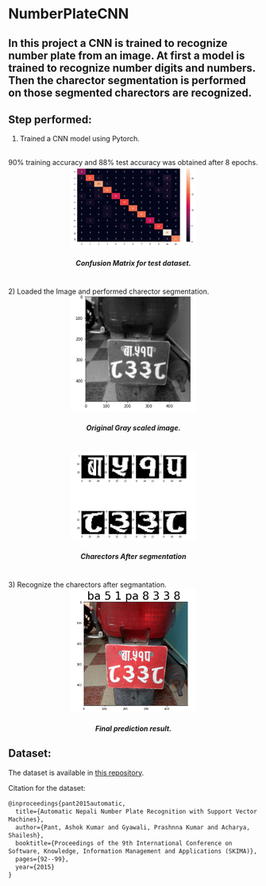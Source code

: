 # NumberPlateCNN
## In this project a CNN is trained to recognize number plate from an image. At first a model is trained to recognize number digits and numbers. Then the charector segmentation is performed on those segmented charectors are recognized.

## Step performed:
1) Trained a CNN model using Pytorch.
 </br>
 90% training accuracy and 88% test accuracy was obtained after 8 epochs.
<div align = 'center'>
	<img src = './imgs/ConfusionMatrix.png' width = 50% height=50%>	
	<h5>Confusion Matrix for test dataset.</h5>
</div>
</br>
2) Loaded the Image and performed charector segmentation.
<div align = 'center'>
	<img src = './imgs/gray.png' height=50% width= 50%>
	<h5>Original Gray scaled image.</h5>
	</br>
	<img src = './imgs/segment.png' height = 50% width = 50%>
	<h5>Charectors After segmentation</h5>
	</br>
</div>
3) Recognize the charectors after segmantation.
	<div align = 'center'>
		<img src = './imgs/result.png' height = 50% width = 50%>
		<h5>Final prediction result. </h5>
	</div>

## Dataset:
  The dataset is available in [this repository](https://github.com/Prasanna1991/LPR).

Citation for the dataset:
```
@inproceedings{pant2015automatic,
  title={Automatic Nepali Number Plate Recognition with Support Vector Machines},
  author={Pant, Ashok Kumar and Gyawali, Prashnna Kumar and Acharya, Shailesh},
  booktitle={Proceedings of the 9th International Conference on Software, Knowledge, Information Management and Applications (SKIMA)},
  pages={92--99},
  year={2015}
}
```